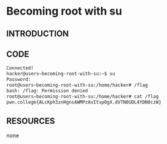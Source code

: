 # Becoming root with su
## INTRODUCTION
## CODE
```bash
Connected!
hacker@users~becoming-root-with-su:~$ su
Password:
root@users~becoming-root-with-su:/home/hacker# /flag
bash: /flag: Permission denied
root@users~becoming-root-with-su:/home/hacker# cat /flag
pwn.college{ALcKph3znHgnsAWMPzAvItvp0gX.dVTN0UDL4YDN0czW}
```
## RESOURCES
none

